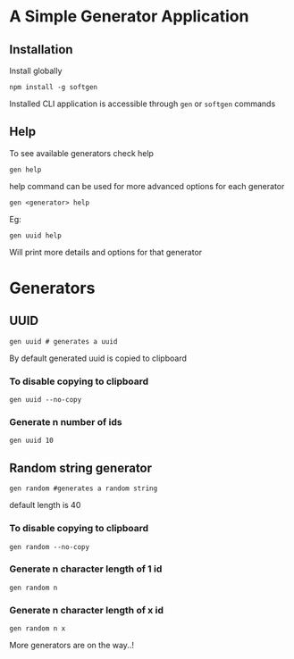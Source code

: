 # A Simple Generator Application

## Installation

Install globally
```shell
npm install -g softgen
```

Installed CLI application is accessible through `gen` or `softgen` commands 

## Help

To see available generators check help

```shell
gen help
```

help command can be used for more advanced options for each generator
```shell
gen <generator> help
```

Eg:
```shell
gen uuid help
```
Will print more details and options for that generator

# Generators

## UUID

```shell
gen uuid # generates a uuid
```
By default generated uuid is copied to clipboard

### To disable copying to clipboard
```shell
gen uuid --no-copy
```

### Generate n number of ids

```shell
gen uuid 10
```

## Random string generator

```shell
gen random #generates a random string
```

default length is 40

### To disable copying to clipboard
```shell
gen random --no-copy
```

### Generate n character length of 1 id

```shell
gen random n
```

### Generate n character length of x id

```shell
gen random n x
```
More generators are on the way..!

